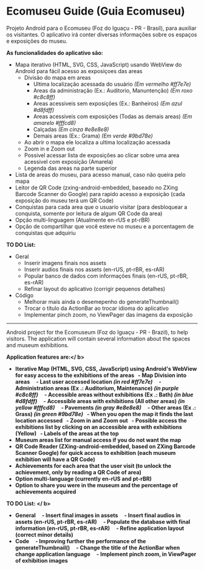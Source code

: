 # Ecomuseu Guide (Guia Ecomuseu)

Projeto Android para o Ecomuseu (Foz do Iguaçu - PR - Brasil), para auxiliar os visitantes. O aplicativo irá conter diversas informações sobre os espaços e exposições do museu.

<b>As funcionalidades do aplicativo são:</b>
- Mapa iterativo (HTML, SVG, CSS, JavaScript) usando WebView do Android para fácil acesso as exposiçoes das areas
  - Divisão do mapa em areas
    - Ultima localização acessada do usuário <i>(Em vermelho #ff7e7e)</i>
    - Areas da administração (Ex.: Auditorio, Manuntenção) <i>(Em roxo #c8c8ff)</i>
    - Areas acessiveis sem exposições (Ex.: Banheiros) <i>(Em azul #d8fdff)</i>
    - Areas acessiveis com exposições (Todas as demais areas) <i>(Em amarelo #fffcd8)</i>
    - Calçadas <i>(Em cinza #e8e8e8)</i>
    - Demais areas (Ex.: Grama) <i>(Em verde #9bd78e)</i>
  - Ao abrir o mapa ele localiza a ultima localização acessada
  - Zoom in e Zoom out
  - Possivel acessar lista de exposições ao clicar sobre uma area acessivel com exposição (Amarela)
  - Legenda das areas na parte superior
- Lista de areas do museu, para acesso manual, caso não queira pelo mapa
- Leitor de QR Code (zxing-android-embedded, baseado no ZXing Barcode Scanner do Google) para rapido acesso a exposição (cada exposição do museu terá um QR Code)
- Conquistas para cada area que o usuario visitar (para desbloquear a conquista, somente por leitura de algum QR Code da area)
- Opção multi-linguagem (Atualmente en-rUS e pt-rBR)
- Opção de compartilhar que você esteve no museu e a porcentagem de conquistas que adquiriu

<b>TO DO List:</b>
- Geral
    - Inserir imagens finais nos assets
    - Inserir audios finais nos assets (en-rUS, pt-rBR, es-rAR)
    - Popular banco de dados com informações finais (en-rUS, pt-rBR, es-rAR)
    - Refinar layout do aplicativo (corrigir pequenos detalhes)
- Código
    - Melhorar mais ainda o desemepenho do generateThumbnail()
    - Trocar o título da ActionBar ao trocar idioma do aplicativo
    - Implementar pinch zoom, no ViewPager das imagens da exposição
	
	
-----------------------------


Android project for the Ecomuseum (Foz do Iguaçu - PR - Brazil), to help visitors. The application will contain several information about the spaces and museum exhibitions.

<b>Application features are:</ b>
- Iterative Map (HTML, SVG, CSS, JavaScript) using Android's WebView for easy access to the exhibitions of the areas
  - Map Division into areas
    - Last user accessed location <i>(in red #ff7e7e)</i>
    - Administration areas (Ex .: Auditorium, Maintenance) <i>(in purple #c8c8ff)</i>
    - Accessible areas without exhibitions (Ex .: Bath) <i>(in blue #d8fdff)</i>
    - Accessible areas with exhibitions (All other areas) <i>(in yellow #fffcd8)</i>
    - Pavements <i>(in gray #e8e8e8)</i>
    - Other areas (Ex .: Grass) <i>(in green #9bd78e)</i>
  - When you open the map it finds the last location accessed
  - Zoom in and Zoom out
  - Possible access the exhibitions list by clicking on an accessible area with exhibitions (Yellow)
  - Labels of the areas at the top
- Museum areas list for manual access if you do not want the map
- QR Code Reader (ZXing-android-embedded, based on ZXing Barcode Scanner Google) for quick access to exhibition (each museum exhibition will have a QR Code)
- Achievements for each area that the user visit (to unlock the achievement, only by reading a QR Code of area)
- Option multi-language (currently en-rUS and pt-rBR)
- Option to share you were in the museum and the percentage of achievements acquired

<B> TO DO List: </ b>
- General
    - Insert final images in assets
    - Insert final audios in assets (en-rUS, pt-rBR, es-rAR)
    - Populate the database with final information (en-rUS, pt-rBR, es-rAR)
    - Refine application layout (correct minor details)
- Code
    - Improving further the performance of the generateThumbnail()
    - Change the title of the ActionBar when change application language
    - Implement pinch zoom, in ViewPager of exhibition images

